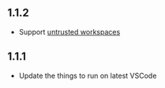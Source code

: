 ## 1.1.2

* Support [untrusted workspaces](https://github.com/microsoft/vscode/issues/120251)

## 1.1.1

* Update the things to run on latest VSCode
